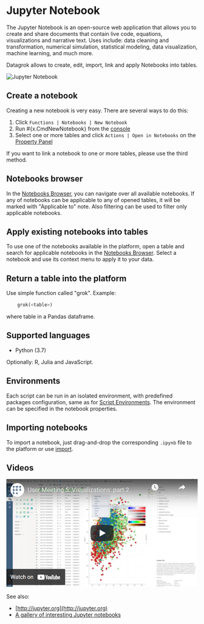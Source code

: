 <!-- TITLE: Jupyter Notebook -->
<!-- SUBTITLE: -->

# Jupyter Notebook

The Jupyter Notebook is an open-source web application that allows you to create and 
share documents that contain live code, equations, visualizations and narrative text. 
Uses include: data cleaning and transformation, numerical simulation, statistical modeling, 
data visualization, machine learning, and much more.

Datagrok allows to create, edit, import, link and apply Notebooks into tables.

![Jupyter Notebook](../uploads/gifs/jupyter-notebooks.gif "Jupyter Notebook")

## Create a notebook

Creating a new notebook is very easy. There are several ways to do this:

  1. Click `Functions | Notebooks | New Notebook`
  2. Run #{x.CmdNewNotebook} from the [console](../overview/navigation.md#console)
  3. Select one or more tables and click `Actions | Open in Notebooks` on the [Property Panel](../overview/navigation.md#properties)

If you want to link a notebook to one or more tables, please use the third method.

## Notebooks browser

In the [Notebooks Browser](https://public.datagrok.ai/notebooks), you can navigate over all 
available notebooks. If any of notebooks can be applicable to any of opened tables, it will be marked with 
"Applicable to" note. Also filtering can be used to filter only applicable notebooks.

## Apply existing notebooks into tables

To use one of the notebooks available in the platform, open a table and search for applicable notebooks in the [Notebooks Browser](https://public.datagrok.ai/notebooks). Select a notebook and use its context menu to apply it to your data.

## Return a table into the platform

Use simple function called "grok". 
Example:
```python
    grok(<table>)
```
where table in a Pandas dataframe.
  
## Supported languages

* Python (3.7)

Optionally: R, Julia and JavaScript.

## Environments

Each script can be run in an isolated environment, with predefined packages configuration, same as for 
[Script Environments](scripting.md#Environments). The environment can be specified in the notebook properties. 

## Importing notebooks

To import a notebook, just drag-and-drop the corresponding `.ipynb` file to the platform or use 
[import](../access/importing-data.md).

## Videos

[![Notebooks](../uploads/youtube/visualizations2.png "Open on Youtube")](https://www.youtube.com/watch?v=7MBXWzdC0-I&t=3880s)

See also:

  * [http://jupyter.org](http://jupyter.org)
  * [A gallery of interesting Jupyter notebooks](https://github.com/jupyter/jupyter/wiki/A-gallery-of-interesting-Jupyter-Notebooks#statistics-machine-learning-and-data-science)

